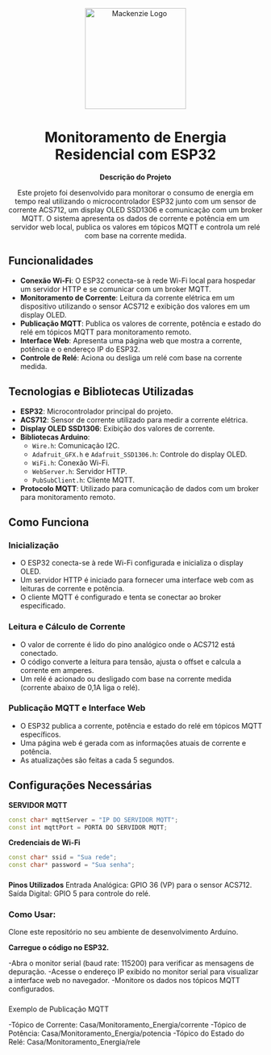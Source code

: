 <p align="center">
  <a href="https://www.mackenzie.br/" target="_blank">
    <a href="https://www.mackenzie.br/" target="blank"><img src="./mackenzie-logo.png" width="200" alt="Mackenzie Logo" /></a>
  </a>
</p>

<div align="center">

<h1>Monitoramento de Energia Residencial com ESP32</h1>

<p><strong>Descrição do Projeto</strong></p>

<p>Este projeto foi desenvolvido para monitorar o consumo de energia em tempo real utilizando o microcontrolador ESP32 junto com um sensor de corrente ACS712, um display OLED SSD1306 e comunicação com um broker MQTT. O sistema apresenta os dados de corrente e potência em um servidor web local, publica os valores em tópicos MQTT e controla um relé com base na corrente medida.</p>

</div>


## Funcionalidades

- **Conexão Wi-Fi**: O ESP32 conecta-se à rede Wi-Fi local para hospedar um servidor HTTP e se comunicar com um broker MQTT.
- **Monitoramento de Corrente**: Leitura da corrente elétrica em um dispositivo utilizando o sensor ACS712 e exibição dos valores em um display OLED.
- **Publicação MQTT**: Publica os valores de corrente, potência e estado do relé em tópicos MQTT para monitoramento remoto.
- **Interface Web**: Apresenta uma página web que mostra a corrente, potência e o endereço IP do ESP32.
- **Controle de Relé**: Aciona ou desliga um relé com base na corrente medida.

## Tecnologias e Bibliotecas Utilizadas

- **ESP32**: Microcontrolador principal do projeto.
- **ACS712**: Sensor de corrente utilizado para medir a corrente elétrica.
- **Display OLED SSD1306**: Exibição dos valores de corrente.
- **Bibliotecas Arduino**:
  - `Wire.h`: Comunicação I2C.
  - `Adafruit_GFX.h` e `Adafruit_SSD1306.h`: Controle do display OLED.
  - `WiFi.h`: Conexão Wi-Fi.
  - `WebServer.h`: Servidor HTTP.
  - `PubSubClient.h`: Cliente MQTT.
- **Protocolo MQTT**: Utilizado para comunicação de dados com um broker para monitoramento remoto.

## Como Funciona

### Inicialização

- O ESP32 conecta-se à rede Wi-Fi configurada e inicializa o display OLED.
- Um servidor HTTP é iniciado para fornecer uma interface web com as leituras de corrente e potência.
- O cliente MQTT é configurado e tenta se conectar ao broker especificado.

### Leitura e Cálculo de Corrente

- O valor de corrente é lido do pino analógico onde o ACS712 está conectado.
- O código converte a leitura para tensão, ajusta o offset e calcula a corrente em amperes.
- Um relé é acionado ou desligado com base na corrente medida (corrente abaixo de 0,1A liga o relé).

### Publicação MQTT e Interface Web

- O ESP32 publica a corrente, potência e estado do relé em tópicos MQTT específicos.
- Uma página web é gerada com as informações atuais de corrente e potência.
- As atualizações são feitas a cada 5 segundos.

## Configurações Necessárias
**SERVIDOR MQTT**
```cpp
const char* mqttServer = "IP DO SERVIDOR MQTT";
const int mqttPort = PORTA DO SERVIDOR MQTT;
```

**Credenciais de Wi-Fi**
```cpp
const char* ssid = "Sua rede";
const char* password = "Sua senha";
```


###
**Pinos Utilizados**
Entrada Analógica: GPIO 36 (VP) para o sensor ACS712.
Saída Digital: GPIO 5 para controle do relé.

### Como Usar:
Clone este repositório no seu ambiente de desenvolvimento Arduino.

**Carregue o código no ESP32.**

-Abra o monitor serial (baud rate: 115200) para verificar as mensagens de depuração.
-Acesse o endereço IP exibido no monitor serial para visualizar a interface web no navegador.
-Monitore os dados nos tópicos MQTT configurados.

### 
Exemplo de Publicação MQTT

-Tópico de Corrente: Casa/Monitoramento_Energia/corrente
-Tópico de Potência: Casa/Monitoramento_Energia/potencia
-Tópico do Estado do Relé: Casa/Monitoramento_Energia/rele




